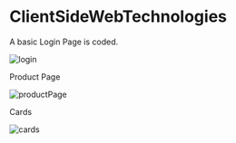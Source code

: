 # ClientSideWebTechnologies

A basic Login Page is coded.

![login](https://user-images.githubusercontent.com/64809828/199819035-6ce87935-ebf0-4308-bdfd-0ed7d015a838.png)

Product Page

![productPage](https://user-images.githubusercontent.com/64809828/199819140-13bb79d9-5b20-4ac3-b7dc-8530389e9521.png)


Cards

![cards](https://user-images.githubusercontent.com/64809828/199818714-ff9ec5e0-c12b-4d42-bde0-7ece7279ef00.png)

